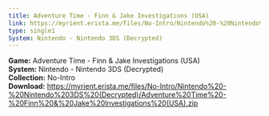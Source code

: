 ```yaml
---
title: Adventure Time - Finn & Jake Investigations (USA)
link: https://myrient.erista.me/files/No-Intro/Nintendo%20-%20Nintendo%203DS%20(Decrypted)/Adventure%20Time%20-%20Finn%20&%20Jake%20Investigations%20(USA).zip
type: single1
System: Nintendo - Nintendo 3DS (Decrypted)
---
```

<b>Game:</b> Adventure Time - Finn & Jake Investigations (USA)<br>
<b>System:</b> Nintendo - Nintendo 3DS (Decrypted)<br>
<b>Collection:</b> No-Intro<br>
<b>Download:</b> https://myrient.erista.me/files/No-Intro/Nintendo%20-%20Nintendo%203DS%20(Decrypted)/Adventure%20Time%20-%20Finn%20&%20Jake%20Investigations%20(USA).zip